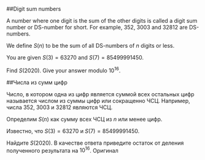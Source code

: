 ##Digit sum numbers


A number where one digit is the sum of the other digits is called a digit sum number or DS-number for short. For example, 352, 3003 and 32812 are DS-numbers.


We define $S(n)$ to be the sum of all DS-numbers of $n$ digits or less.


You are given $S(3) = 63270$ and $S(7) = 85499991450$.


Find $S(2020)$. Give your answer modulo $10^{16}$.

##Числа из сумм цифр


Число, в котором одна из цифр является суммой всех остальных цифр называется числом из суммы цифр или сокращенно ЧСЦ. Например, числа 352, 3003 и 32812 являются ЧСЦ.


Определим $S(n)$ как сумму всех ЧСЦ из $n$ или менее цифр.


Известно, что $S(3) = 63270$ и $S(7) = 85499991450$.


Найдите $S(2020)$. В качестве ответа приведите остаток от деления полученного результата на $10^{16}$.
 Оригинал
